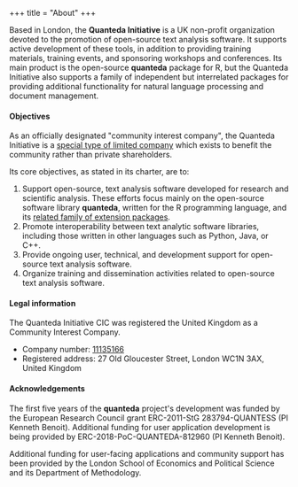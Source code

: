 +++
title = "About"
+++

Based in London, the **Quanteda Initiative** is a UK non-profit organization devoted to the promotion of open-source text analysis software. It supports active development of these tools, in addition to providing training materials, training events, and sponsoring workshops and conferences. Its main product is the open-source **quanteda** package for R, but the Quanteda Initiative also supports a family of independent but interrelated packages for providing additional functionality for natural language processing and document management.

#### Objectives

As an officially designated "community interest company", the Quanteda Initiative is a [special type of limited company](https://www.gov.uk/set-up-a-social-enterprise) which exists to benefit the community rather than private shareholders. 

Its core objectives, as stated in its charter, are to:

1. Support open-source, text analysis software developed for research and scientific analysis.  These efforts focus mainly on the open-source software library **quanteda**, written for the R programming language, and its [related family of extension packages](https://github.com/quanteda). 
2. Promote interoperability between text analytic software libraries, including those written in other languages such as Python, Java, or C++.
2. Provide ongoing user, technical, and development support for open-source text analysis software.
3. Organize training and dissemination activities related to open-source text analysis software.

#### Legal information

The Quanteda Initiative CIC was registered the United Kingdom as a Community Interest Company. 

- Company number: [11135166](https://beta.companieshouse.gov.uk/company/11135166)
- Registered address: 27 Old Gloucester Street, London WC1N 3AX, United Kingdom

#### Acknowledgements

The first five years of the <strong>quanteda</strong> project's development was funded by the European Research Council grant ERC-2011-StG 283794-QUANTESS (PI Kenneth Benoit).  Additional funding for user application development is being provided by ERC-2018-PoC-QUANTEDA-812960 (PI Kenneth Benoit).

Additional funding for user-facing applications and community support has been provided by the London School of Economics and Political Science and its Department of Methodology.
